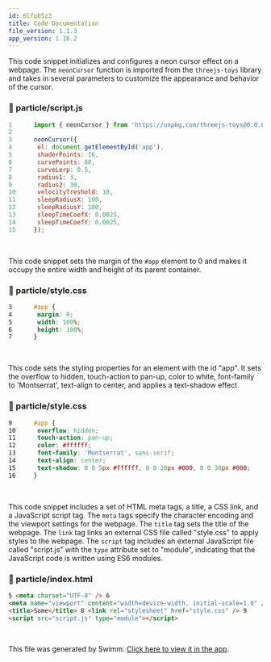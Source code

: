 ```yaml
---
id: 6lfpb5z2
title: Code Documentation
file_version: 1.1.3
app_version: 1.18.2
---
```


This code snippet initializes and configures a neon cursor effect on a webpage. The `neonCursor` function is imported from the `threejs-toys` library and takes in several parameters to customize the appearance and behavior of the cursor.

<!-- NOTE-swimm-snippet: the lines below link your snippet to Swimm -->

### 📄 particle/script.js

```javascript
1      import { neonCursor } from 'https://unpkg.com/threejs-toys@0.0.8/build/threejs-toys.module.cdn.min.js';
2
3      neonCursor({
4      	el: document.getElementById('app'),
5      	shaderPoints: 16,
6      	curvePoints: 80,
7      	curveLerp: 0.5,
8      	radius1: 3,
9      	radius2: 30,
10     	velocityTreshold: 10,
11     	sleepRadiusX: 100,
12     	sleepRadiusY: 100,
13     	sleepTimeCoefX: 0.0025,
14     	sleepTimeCoefY: 0.0025,
15     });
```

<br/>

This code snippet sets the margin of the `#app` element to 0 and makes it occupy the entire width and height of its parent container.

<!-- NOTE-swimm-snippet: the lines below link your snippet to Swimm -->

### 📄 particle/style.css

```css
3      #app {
4      	margin: 0;
5      	width: 100%;
6      	height: 100%;
7      }
```

<br/>

This code sets the styling properties for an element with the id "app". It sets the overflow to hidden, touch-action to pan-up, color to white, font-family to 'Montserrat', text-align to center, and applies a text-shadow effect.

<!-- NOTE-swimm-snippet: the lines below link your snippet to Swimm -->

### 📄 particle/style.css

```css
9      #app {
10     	overflow: hidden;
11     	touch-action: pan-up;
12     	color: #ffffff;
13     	font-family: 'Montserrat', sans-serif;
14     	text-align: center;
15     	text-shadow: 0 0 5px #ffffff, 0 0 20px #000, 0 0 30px #000;
16     }
```

<br/>

This code snippet includes a set of HTML meta tags, a title, a CSS link, and a JavaScript script tag. The `meta` tags specify the character encoding and the viewport settings for the webpage. The `title` tag sets the title of the webpage. The `link` tag links an external CSS file called "style.css" to apply styles to the webpage. The `script` tag includes an external JavaScript file called "script.js" with the `type` attribute set to "module", indicating that the JavaScript code is written using ES6 modules.

<!-- NOTE-swimm-snippet: the lines below link your snippet to Swimm -->

### 📄 particle/index.html

```html
5 <meta charset="UTF-8" /> 6
<meta name="viewport" content="width=device-width, initial-scale=1.0" /> 7
<title>Some</title> 8 <link rel="stylesheet" href="style.css" /> 9
<script src="script.js" type="module"></script>
```

<br/>

This file was generated by Swimm. [Click here to view it in the app](https://app.swimm.io/repos/Z2l0aHViJTNBJTNBQ1NFMzI3LUdyb3VwLTclM0ElM0FraGFsaWRoYXNhbmFuaWs=/docs/6lfpb5z2).
